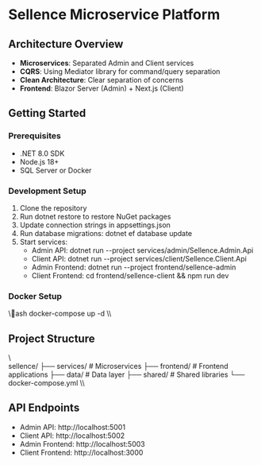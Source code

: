 ﻿# Sellence Microservice Platform

## Architecture Overview
- **Microservices**: Separated Admin and Client services
- **CQRS**: Using Mediator library for command/query separation
- **Clean Architecture**: Clear separation of concerns
- **Frontend**: Blazor Server (Admin) + Next.js (Client)

## Getting Started

### Prerequisites
- .NET 8.0 SDK
- Node.js 18+
- SQL Server or Docker

### Development Setup
1. Clone the repository
2. Run dotnet restore to restore NuGet packages
3. Update connection strings in appsettings.json
4. Run database migrations: dotnet ef database update
5. Start services:
   - Admin API: dotnet run --project services/admin/Sellence.Admin.Api
   - Client API: dotnet run --project services/client/Sellence.Client.Api
   - Admin Frontend: dotnet run --project frontend/sellence-admin
   - Client Frontend: cd frontend/sellence-client && npm run dev

### Docker Setup
\\\ash
docker-compose up -d
\\\

## Project Structure
\\\
sellence/
├── services/          # Microservices
├── frontend/          # Frontend applications
├── data/             # Data layer
├── shared/           # Shared libraries
└── docker-compose.yml
\\\

## API Endpoints
- Admin API: http://localhost:5001
- Client API: http://localhost:5002
- Admin Frontend: http://localhost:5003
- Client Frontend: http://localhost:3000
